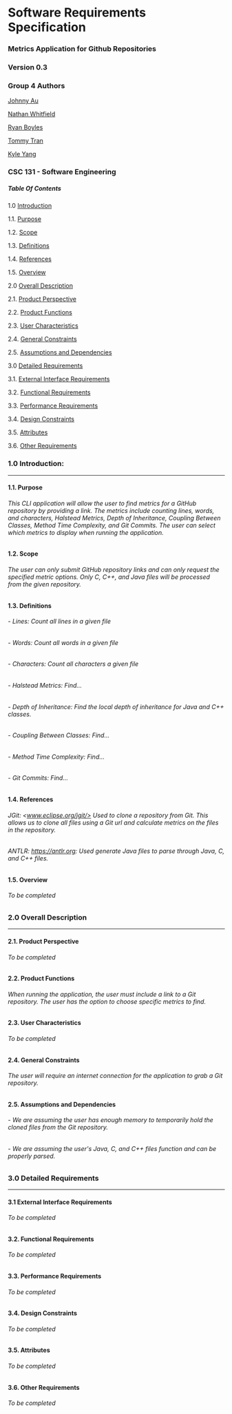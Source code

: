 # Software Requirements Specification
### Metrics Application for Github Repositories
### Version 0.3

### Group 4 Authors
[Johnny Au](https://github.com/johnny-au)

[Nathan Whitfield](https://github.com/natewhitfield)

[Ryan Boyles](https://github.com/RyanBoyles14)

[Tommy Tran](https://github.com/hangrytommy)

[Kyle Yang](https://github.com/kyleYzn)

### CSC 131 - Software Engineering

##### Table Of Contents

1.0     [Introduction](#intro)

1.1.    [Purpose](#purpose)

1.2.    [Scope](#scope)

1.3.    [Definitions](#def)

1.4.    [References](#ref)

1.5.    [Overview](#overview)

2.0     [Overall Description](#desc)

2.1.    [Product Perspective](#perspective)

2.2.    [Product Functions](#functions)

2.3.    [User Characteristics](#userChar)

2.4.    [General Constraints](#genConstr)

2.5.    [Assumptions and Dependencies](#assumptions)

3.0     [Detailed Requirements](#detailedReq)

3.1.    [External Interface Requirements](#intReq)

3.2.    [Functional Requirements](#funcReq)

3.3.    [Performance Requirements](#perfReq)

3.4.    [Design Constraints](#designConstr)

3.5.    [Attributes](#attributes)

3.6.    [Other Requirements](#otherReq)

<a name="intro"></a>
### 1.0 Introduction:
---
<a name="purpose"></a>
#### 1.1. Purpose
###### This CLI application will allow the user to find metrics for a GitHub repository by providing a link. The metrics include counting lines, words, and characters, Halstead Metrics, Depth of Inheritance, Coupling Between Classes, Method Time Complexity, and Git Commits. The user can select which metrics to display when running the application.
    
<a name="scope"></a>
#### 1.2. Scope
###### The user can only submit GitHub repository links and can only request the specified metric options. Only C, C++, and Java files will be processed from the given repository.
    
<a name="def"></a>
#### 1.3. Definitions
###### - Lines:                    Count all lines in a given file
###### - Words:                    Count all words in a given file
###### - Characters:               Count all characters a given file
###### - Halstead Metrics:         Find...
###### - Depth of Inheritance:     Find the local depth of inheritance for Java and C++ classes.
###### - Coupling Between Classes: Find...
###### - Method Time Complexity:   Find...
###### - Git Commits:              Find...
    
<a name="ref"></a>
#### 1.4. References
###### JGit: <www.eclipse.org/jgit/> Used to clone a repository from Git. This allows us to clone all files using a Git url and calculate metrics on the files in the repository.
###### ANTLR: <https://antlr.org>: Used generate Java files to parse through Java, C, and C++ files.
   
<a name="overview"></a>
#### 1.5. Overview
###### To be completed

<a name="desc"></a>
### 2.0 Overall Description
---

<a name="perspective"></a>
#### 2.1. Product Perspective
###### To be completed
    
<a name="functions"></a>
#### 2.2. Product Functions
###### When running the application, the user must include a link to a Git repository. The user has the option to choose specific metrics to find.

<a name="userChar"></a>
#### 2.3. User Characteristics
###### To be completed
    
<a name="genConstr"></a>
#### 2.4. General Constraints
###### The user will require an internet connection for the application to grab a Git repository.
    
<a name="assumptions"></a>
#### 2.5. Assumptions and Dependencies
###### - We are assuming the user has enough memory to temporarily hold the cloned files from the Git repository.

###### - We are assuming the user's Java, C, and C++ files function and can be properly parsed.

<a name="detailedReq"></a>
### 3.0 Detailed  Requirements 
---
        
<a name="intReq"></a>
#### 3.1 External Interface Requirements
###### To be completed
    
<a name="funcReq"></a>
#### 3.2. Functional Requirements
###### To be completed
       
<a name="perfReq"></a>
#### 3.3. Performance Requirements
###### To be completed
    
<a name="designConstr"></a>
#### 3.4. Design Constraints
###### To be completed

<a name="attributes"></a>
#### 3.5. Attributes
###### To be completed

<a name="otherReq"></a>
#### 3.6. Other Requirements
###### To be completed
